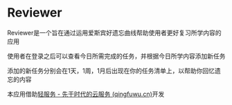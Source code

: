 # Reviewer

Reviewer是一个旨在通过运用爱斯宾好遗忘曲线帮助使用者更好复习所学内容的应用

使用者在登录之后可以查看今日所需完成的任务，并根据今日所学内容添加新任务

添加的新任务分别会在1天，1周，1月后出现在你的任务清单上，以帮助你回忆遗忘的内容

本应用借助[轻服务 - 先于时代的云服务 (qingfuwu.cn)](https://qingfuwu.cn/)开发

